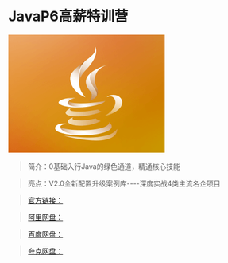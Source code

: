 # JavaP6高薪特训营

![img](../../assets/Ciqc1F_Rn8OACabcAABFOEKna7Q294.png)

> 简介：0基础入行Java的绿色通道，精通核心技能

> 亮点：V2.0全新配置升级案例库----深度实战4类主流名企项目

> [官方链接：]()

> [阿里网盘：]()

> [百度网盘：]()

> [夸克网盘：]()
